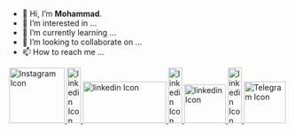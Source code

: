 - 👋 Hi, I’m <b>Mohammad</b>.
- 👀 I’m interested in ...
- 🌱 I’m currently learning ...
- 💞️ I’m looking to collaborate on ...
- 📫 How to reach me ...

<div>
<table>
  <tr>
    <a href="https://www.instagram.com/mobin_hs1/">
      <img src="https://logodix.com/logo/14585.jpg" alt="Instagram Icon" width="100" height="100">
    </a>
  </tr>
<a href="https://github.com/mobinhs121/"><img src="https://wallpapercave.com/wp/wp6903417.jpg" alt="linkedin Icon" width="25" height="100"></a>
  <tr>
    <a href="https://www.linkedin.com/in/mobin-hosseini-1242b8287">
      <img src="https://logodix.com/logo/16303.png" alt="linkedin Icon" width="150" height="75">
    </a>
  </tr>
<a href="https://github.com/mobinhs121/"><img src="https://wallpapercave.com/wp/wp6903417.jpg" alt="linkedin Icon" width="25" height="100"></a>
  <tr>
    <a href="mailto:mobin.h310@gmail.com">
      <img src="https://logodix.com/logo/14631.png" alt="linkedin Icon" width="75" height="70">
    </a>
  </tr>
<a href="https://github.com/mobinhs121/"><img src="https://wallpapercave.com/wp/wp6903417.jpg" alt="linkedin Icon" width="25" height="100"></a>
  <tr>
    <a href="https://t.me/mhosseini121/">
      <img src="https://logodix.com/logo/1255268.png" alt="Telegram Icon" width="75" height="75">
    </a>
  </tr>
</table>
</div>
<!---
T3LNET/T3LNET is a ✨ special ✨ repository because its `README.md` (this file) appears on your GitHub profile.
You can click the Preview link to take a look at your changes.
--->
